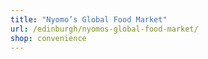 ```yaml
---
title: "Nyomo’s Global Food Market"
url: /edinburgh/nyomos-global-food-market/
shop: convenience
---
```

